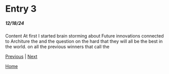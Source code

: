 # Entry 3
##### 12/18/24

Content 
At first I started brain storming about Future innovations connected to Architure the and the question on the hard that they will all be the best in the world. on all the previous winners that call the 

[Previous](entry02.md) | [Next](entry04.md)

[Home](../README.md)
